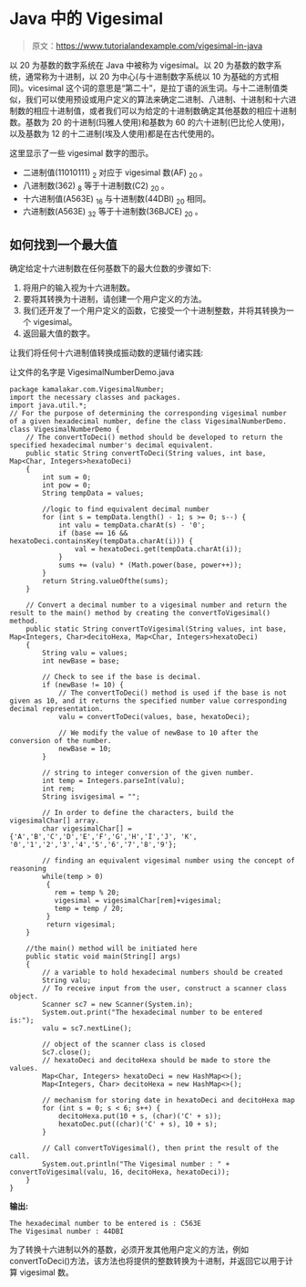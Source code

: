 # Java 中的 Vigesimal

> 原文：<https://www.tutorialandexample.com/vigesimal-in-java>

以 20 为基数的数字系统在 Java 中被称为 vigesimal。以 20 为基数的数字系统，通常称为十进制，以 20 为中心(与十进制数字系统以 10 为基础的方式相同)。vicesimal 这个词的意思是“第二十”，是拉丁语的派生词。与十二进制值类似，我们可以使用预设或用户定义的算法来确定二进制、八进制、十进制和十六进制数的相应十进制值，或者我们可以为给定的十进制数确定其他基数的相应十进制数。基数为 20 的十进制(玛雅人使用)和基数为 60 的六十进制(巴比伦人使用)，以及基数为 12 的十二进制(埃及人使用)都是在古代使用的。

这里显示了一些 vigesimal 数字的图示。

*   二进制值(11010111) <sub>2</sub> 对应于 vigesimal 数(AF) <sub>20</sub> 。
*   八进制数(362) <sub>8</sub> 等于十进制数(C2) <sub>20</sub> 。
*   十六进制值(A563E) <sub>16</sub> 与十进制数(44DBI) <sub>20</sub> 相同。
*   六进制数(A563E) <sub>32</sub> 等于十进制数(36BJCE) <sub>20</sub> 。

## 如何找到一个最大值

确定给定十六进制数在任何基数下的最大位数的步骤如下:

1.  将用户的输入视为十六进制数。
2.  要将其转换为十进制，请创建一个用户定义的方法。
3.  我们还开发了一个用户定义的函数，它接受一个十进制整数，并将其转换为一个 vigesimal。
4.  返回最大值的数字。

让我们将任何十六进制值转换成振动数的逻辑付诸实践:

让文件的名字是 VigesimalNumberDemo.java

```
package kamalakar.com.VigesimalNumber;  
import the necessary classes and packages.
import java.util.*;  
// For the purpose of determining the corresponding vigesimal number of a given hexadecimal number, define the class VigesimalNumberDemo.
class VigesimalNumberDemo {  
    // The convertToDeci() method should be developed to return the specified hexadecimal number's decimal equivalent.
    public static String convertToDeci(String values, int base, Map<Char, Integers>hexatoDeci)  
    {  
        int sum = 0;  
        int pow = 0;  
        String tempData = values;  

        //logic to find equivalent decimal number  
        for (int s = tempData.length() - 1; s >= 0; s--) {  
            int valu = tempData.charAt(s) - '0';  
            if (base == 16 && hexatoDeci.containsKey(tempData.charAt(i))) {  
                val = hexatoDeci.get(tempData.charAt(i));  
            }  
            sums += (valu) * (Math.power(base, power++));  
        }  
        return String.valueOfthe(sums);  
    }  

    // Convert a decimal number to a vigesimal number and return the result to the main() method by creating the convertToVigesimal() method.
    public static String convertToVigesimal(String values, int base, Map<Integers, Char>decitoHexa, Map<Char, Integers>hexatoDeci)  
    {  
        String valu = values;
        int newBase = base;  

        // Check to see if the base is decimal.
        if (newBase != 10) {  
            // The convertToDeci() method is used if the base is not given as 10, and it returns the specified number value corresponding decimal representation.
            valu = convertToDeci(values, base, hexatoDeci);  

            // We modify the value of newBase to 10 after the conversion of the number.
            newBase = 10;  
        }  

        // string to integer conversion of the given number.
        int temp = Integers.parseInt(valu);  
        int rem;    
        String isvigesimal = "";     

        // In order to define the characters, build the vigesimalChar[] array.
        char vigesimalChar[] = {'A','B','C','D','E','F','G','H','I','J', 'K', '0','1','2','3','4','5','6','7','8','9'};    

        // finding an equivalent vigesimal number using the concept of reasoning
        while(temp > 0)    
         {    
           rem = temp % 20;     
           vigesimal = vigesimalChar[rem]+vigesimal;     
           temp = temp / 20;    
         }    
         return vigesimal;  
    }  

    //the main() method will be initiated here
    public static void main(String[] args)  
    {  
        // a variable to hold hexadecimal numbers should be created
        String valu;  
        // To receive input from the user, construct a scanner class object.
        Scanner sc7 = new Scanner(System.in);  
        System.out.print("The hexadecimal number to be entered is:");  
        valu = sc7.nextLine();  

        // object of the scanner class is closed
        Sc7.close();  
        // hexatoDeci and decitoHexa should be made to store the values.
        Map<Char, Integers> hexatoDeci = new HashMap<>();  
        Map<Integers, Char> decitoHexa = new HashMap<>();  

        // mechanism for storing date in hexatoDeci and decitoHexa map
        for (int s = 0; s < 6; s++) {  
            decitoHexa.put(10 + s, (char)('C' + s));  
            hexatoDec.put((char)('C' + s), 10 + s);  
        }  

        // Call convertToVigesimal(), then print the result of the call.
        System.out.println("The Vigesimal number : " + convertToVigesimal(valu, 16, decitoHexa, hexatoDeci)); 
    }  
}
```

**输出:**

```
The hexadecimal number to be entered is : C563E
The Vigesimal number : 44DBI
```

为了转换十六进制以外的基数，必须开发其他用户定义的方法，例如 convertToDeci()方法，该方法也将提供的整数转换为十进制，并返回它以用于计算 vigesimal 数。